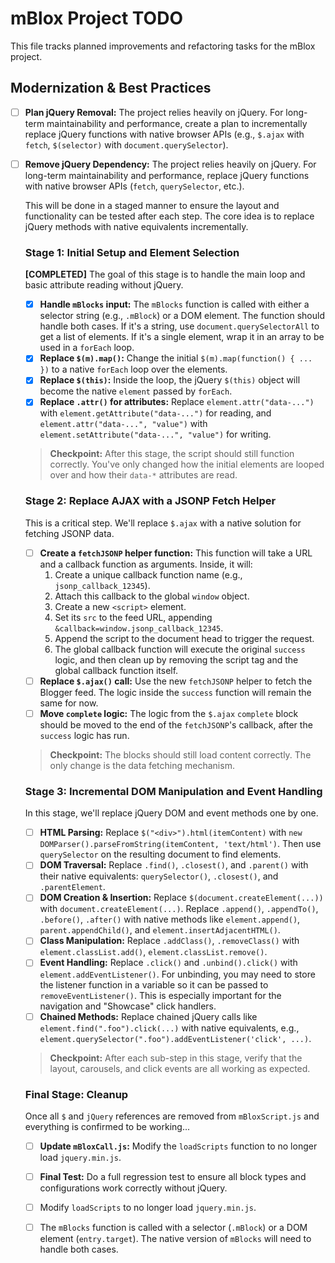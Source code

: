 # mBlox Project TODO

This file tracks planned improvements and refactoring tasks for the mBlox project.

## Modernization & Best Practices

- [ ] **Plan jQuery Removal:** The project relies heavily on jQuery. For long-term maintainability and performance, create a plan to incrementally replace jQuery functions with native browser APIs (e.g., `$.ajax` with `fetch`, `$(selector)` with `document.querySelector`).

- [ ] **Remove jQuery Dependency:** The project relies heavily on jQuery. For long-term maintainability and performance, replace jQuery functions with native browser APIs (`fetch`, `querySelector`, etc.).

    This will be done in a staged manner to ensure the layout and functionality can be tested after each step. The core idea is to replace jQuery methods with native equivalents incrementally.

    ### Stage 1: Initial Setup and Element Selection
    **[COMPLETED]** The goal of this stage is to handle the main loop and basic attribute reading without jQuery.
    - [x] **Handle `mBlocks` input:** The `mBlocks` function is called with either a selector string (e.g., `.mBlock`) or a DOM element. The function should handle both cases. If it's a string, use `document.querySelectorAll` to get a list of elements. If it's a single element, wrap it in an array to be used in a `forEach` loop.
    - [x] **Replace `$(m).map()`:** Change the initial `$(m).map(function() { ... })` to a native `forEach` loop over the elements.
    - [x] **Replace `$(this)`:** Inside the loop, the jQuery `$(this)` object will become the native `element` passed by `forEach`.
    - [x] **Replace `.attr()` for attributes:** Replace `element.attr("data-...")` with `element.getAttribute("data-...")` for reading, and `element.attr("data-...", "value")` with `element.setAttribute("data-...", "value")` for writing.

    > **Checkpoint:** After this stage, the script should still function correctly. You've only changed how the initial elements are looped over and how their `data-*` attributes are read.

    ### Stage 2: Replace AJAX with a JSONP Fetch Helper
    This is a critical step. We'll replace `$.ajax` with a native solution for fetching JSONP data.
    - [ ] **Create a `fetchJSONP` helper function:** This function will take a URL and a callback function as arguments. Inside, it will:
        1.  Create a unique callback function name (e.g., `jsonp_callback_12345`).
        2.  Attach this callback to the global `window` object.
        3.  Create a new `<script>` element.
        4.  Set its `src` to the feed URL, appending `&callback=window.jsonp_callback_12345`.
        5.  Append the script to the document head to trigger the request.
        6.  The global callback function will execute the original `success` logic, and then clean up by removing the script tag and the global callback function itself.
    - [ ] **Replace `$.ajax()` call:** Use the new `fetchJSONP` helper to fetch the Blogger feed. The logic inside the `success` function will remain the same for now.
    - [ ] **Move `complete` logic:** The logic from the `$.ajax` `complete` block should be moved to the end of the `fetchJSONP`'s callback, after the `success` logic has run.

    > **Checkpoint:** The blocks should still load content correctly. The only change is the data fetching mechanism.

    ### Stage 3: Incremental DOM Manipulation and Event Handling
    In this stage, we'll replace jQuery DOM and event methods one by one.
    - [ ] **HTML Parsing:** Replace `$("<div>").html(itemContent)` with `new DOMParser().parseFromString(itemContent, 'text/html')`. Then use `querySelector` on the resulting document to find elements.
    - [ ] **DOM Traversal:** Replace `.find()`, `.closest()`, and `.parent()` with their native equivalents: `querySelector()`, `.closest()`, and `.parentElement`.
    - [ ] **DOM Creation & Insertion:** Replace `$(document.createElement(...))` with `document.createElement(...)`. Replace `.append()`, `.appendTo()`, `.before()`, `.after()` with native methods like `element.append()`, `parent.appendChild()`, and `element.insertAdjacentHTML()`.
    - [ ] **Class Manipulation:** Replace `.addClass()`, `.removeClass()` with `element.classList.add()`, `element.classList.remove()`.
    - [ ] **Event Handling:** Replace `.click()` and `.unbind().click()` with `element.addEventListener()`. For unbinding, you may need to store the listener function in a variable so it can be passed to `removeEventListener()`. This is especially important for the navigation and "Showcase" click handlers.
    - [ ] **Chained Methods:** Replace chained jQuery calls like `element.find(".foo").click(...)` with native equivalents, e.g., `element.querySelector(".foo").addEventListener('click', ...)`.

    > **Checkpoint:** After each sub-step in this stage, verify that the layout, carousels, and click events are all working as expected.

    ### Final Stage: Cleanup
    Once all `$` and `jQuery` references are removed from `mBloxScript.js` and everything is confirmed to be working...
    - [ ] **Update `mBloxCall.js`:** Modify the `loadScripts` function to no longer load `jquery.min.js`.
    - [ ] **Final Test:** Do a full regression test to ensure all block types and configurations work correctly without jQuery.

    - [ ] Modify `loadScripts` to no longer load `jquery.min.js`.
    - [ ] The `mBlocks` function is called with a selector (`.mBlock`) or a DOM element (`entry.target`). The native version of `mBlocks` will need to handle both cases.
